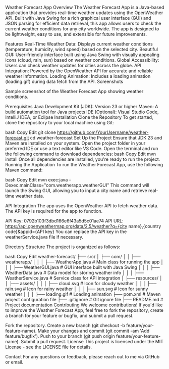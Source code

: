 Weather Forecast App
Overview
The Weather Forecast App is a Java-based application that provides real-time weather updates using the OpenWeather API. Built with Java Swing for a rich graphical user interface (GUI) and JSON parsing for efficient data retrieval, this app allows users to check the current weather conditions for any city worldwide. The app is designed to be lightweight, easy to use, and extensible for future improvements.

Features
Real-Time Weather Data: Displays current weather conditions (temperature, humidity, wind speed) based on the selected city.
Beautiful GUI: User-friendly interface built using Java Swing with visually appealing icons (cloud, rain, sun) based on weather conditions.
Global Accessibility: Users can check weather updates for cities across the globe.
API Integration: Powered by the OpenWeather API for accurate and reliable weather information.
Loading Animation: Includes a loading animation (loading.gif) during data fetch from the API.
Screenshots

Sample screenshot of the Weather Forecast App showing weather conditions.

Prerequisites
Java Development Kit (JDK): Version 23 or higher
Maven: A build automation tool for Java projects
IDE (Optional): Visual Studio Code, IntelliJ IDEA, or Eclipse
Installation
Clone the Repository
To get started, clone the repository to your local machine using Git:

bash
Copy
Edit
git clone https://github.com/YourUsername/weather-forecast.git
cd weather-forecast
Set Up the Project
Ensure that JDK 23 and Maven are installed on your system.
Open the project folder in your preferred IDE or use a text editor like VS Code.
Open the terminal and run the following command to download dependencies:
bash
Copy
Edit
mvn install
Once all dependencies are installed, you're ready to run the project.
Running the Application
To run the Weather Forecast App, use the following Maven command:

bash
Copy
Edit
mvn exec:java -Dexec.mainClass="com.weatherapp.weatherGUI"
This command will launch the Swing GUI, allowing you to input a city name and retrieve real-time weather data.

API Integration
The app uses the OpenWeather API to fetch weather data. The API key is required for the app to function.

API Key: 0792b103f3dbd166e6f43a5d5c01ae74
API URL: https://api.openweathermap.org/data/2.5/weather?q={city name},{country code}&appid={API key}
You can replace the API key in the weatherService.java file if necessary.

Directory Structure
The project is organized as follows:

bash
Copy
Edit
weather-forecast/
├── src/
│   ├── com/
│   │   ├── weatherapp/
│   │   │   ├── WeatherApp.java          # Main class for running the app
│   │   │   ├── WeatherGUI.java          # GUI interface built with Java Swing
│   │   │   ├── WeatherData.java         # Data model for storing weather info
│   │   │   ├── WeatherService.java      # Service class for API integration
│   ├── resources/
│   │   ├── assets/
│   │   │   ├── cloud.svg                # Icon for cloudy weather
│   │   │   ├── rain.svg                 # Icon for rainy weather
│   │   │   ├── sun.svg                  # Icon for sunny weather
│   │   │   ├── loading.gif              # Loading animation
├── pom.xml                              # Maven project configuration file
├── .gitignore                           # Git ignore file
├── README.md                            # Project documentation
Contributing
We welcome contributions! If you'd like to improve the Weather Forecast App, feel free to fork the repository, create a branch for your feature or bugfix, and submit a pull request.

Fork the repository.
Create a new branch (git checkout -b feature/your-feature-name).
Make your changes and commit (git commit -am 'Add feature/bugfix').
Push to your branch (git push origin feature/your-feature-name).
Submit a pull request.
License
This project is licensed under the MIT License - see the LICENSE file for details.

Contact
For any questions or feedback, please reach out to me via GitHub or email.

